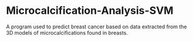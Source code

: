 # Microcalcification-Analysis-SVM
A program used to predict breast cancer based on data extracted from the 3D models of microcalcifications found in breasts.
